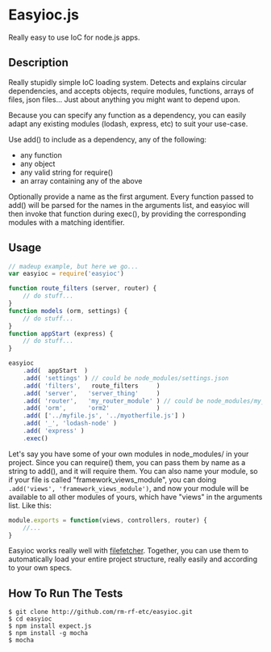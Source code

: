 Easyioc.js
=======

Really easy to use IoC for node.js apps.


## Description

Really stupidly simple IoC loading system. Detects and explains circular dependencies,
and accepts objects, require modules, functions, arrays of files, json files... Just about anything you
might want to depend upon.

Because you can specify any function as a dependency, you can easily adapt any existing
modules (lodash, express, etc) to suit your use-case.

Use add() to include as a dependency, any of the following:
  * any function
  * any object
  * any valid string for require()
  * an array containing any of the above

Optionally provide a name as the first argument. Every function passed to add() will be
parsed for the names in the arguments list, and easyioc will then invoke that function
during exec(), by providing the corresponding modules with a matching identifier.

## Usage

```js
// madeup example, but here we go...
var easyioc = require('easyioc')

function route_filters (server, router) {
    // do stuff...
}
function models (orm, settings) {
    // do stuff...
}
function appStart (express) {
    // do stuff...
}

easyioc
    .add(  appStart  )
    .add( 'settings' ) // could be node_modules/settings.json
    .add( 'filters',   route_filters     )
    .add( 'server',   'server_thing'     )
    .add( 'router',   'my_router_module' ) // could be node_modules/my_router_module.js
    .add( 'orm',      'orm2'             )
    .add( ['../myfile.js', '../myotherfile.js'] )
    .add( '_', 'lodash-node' )
    .add( 'express' )
    .exec()
```

Let's say you have some of your own modules in node_modules/ in your project. Since you can require() them, you can pass them by name as a string to add(), and it will require them. You can also name your module, so if your file is called "framework_views_module", you can doing `.add('views', 'framework_views_module')`, and now your module will be available to all other modules of yours, which have "views" in the arguments list. Like this:
```js
module.exports = function(views, controllers, router) {
    //...
}
```

Easyioc works really well with [filefetcher](http://github.com/rm-rf-etc/filefetcher). Together, you can use them to automatically load your entire project structure, really easily and according to your own specs.

## How To Run The Tests

```
$ git clone http://github.com/rm-rf-etc/easyioc.git
$ cd easyioc
$ npm install expect.js
$ npm install -g mocha
$ mocha
```
